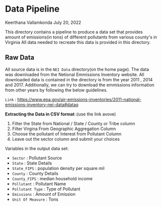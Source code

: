 Data Pipeline
================
Keerthana Vallamkonda
July 20, 2022

This directory contains a pipeline to produce a data set that provides amount of emissions(in tons) of different pollutants from various county's in Virginia 
All data needed to recreate this data is provided in this directory.

## Raw Data

All source data is in the `NEI Data` directory(on the home page). The data was downloaded from the Netional Emmissions Inventory website. All downloaded data is contained in the directory is from the year 2011 , 2014 and 2017. Additionally, we can try to download the emmissions information from other years by following the below guidelines. 

`Link` : https://www.epa.gov/air-emissions-inventories/2011-national-emissions-inventory-nei-data#dataq

**Extracting the Data in CSV format :**(use the link avove)
 
   1. Filter the State from National / State / County or Tribe column
   2. Filter Virgina From Geographic Aggregation Column
   3. Choose the pollutant of Interest from Pollutant Column
   4. Leave out the sector column and submit your choices
  

Variables in the output data set:

- `Sector` : Pollutant Source
- `State` : State Details
- `State_FIPS` : population density per square mil
- `County` : County Details
- `County_FIPS` : median household income
- `Pollutant` : Pollutant Name
- `Pollutant Type` : Type of Pollutant
- `Emissions` : Amount of Emission
- `Unit Of Measure` : Tons



